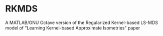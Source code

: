 # RKMDS
A MATLAB/GNU Octave version of the Regularized Kernel-based LS-MDS model of "Learning Kernel-based Approximate Isometries" paper

